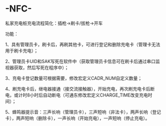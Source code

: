 # -NFC-
私家充电桩充电流程简化：插枪->刷卡/拔枪->开车

功能：

1、具有管理员卡，刷卡后，再刷其他卡，可进行登记和删除充电卡（管理卡无法用于刷卡充电）；

2、管理员卡UID和SAK写死在软件中（获取管理员卡信息可在刷卡后通过串口监视器获取，然后写死在程序中）；

3、充电卡登记数量可根据需要，修改宏定义CADR_NUM自定义数量；

4、刷充电卡后，继电器接通（接交流接触器），开始充电，再次刷充电卡后断电，或计时8小时后自动断电（可通东修改宏定义CHARGE_TIME改变充电时间）；

5、蜂鸣器提示音：三声长响（管理员卡），三声短响（非法卡），两声长响（登记卡），两声短响（删除卡），一声长响（开始充电），一声短响（停止充电）。
